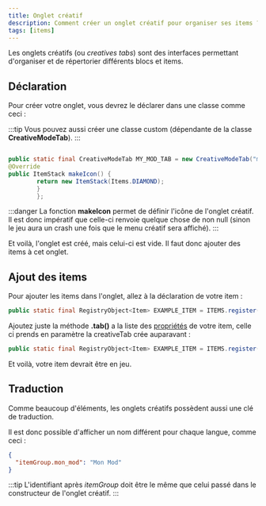 ```yaml
---
title: Onglet créatif
description: Comment créer un onglet créatif pour organiser ses items ?
tags: [items]
---
```


Les onglets créatifs (ou _creatives tabs_) sont des interfaces permettant d'organiser et de répertorier différents blocs et items.

## Déclaration

Pour créer votre onglet, vous devrez le déclarer dans une classe comme ceci :

:::tip
Vous pouvez aussi créer une classe custom (dépendante de la classe **CreativeModeTab**).
:::

```java

public static final CreativeModeTab MY_MOD_TAB = new CreativeModeTab("mon_mod") {
@Override
public ItemStack makeIcon() {
        return new ItemStack(Items.DIAMOND);
        }
        };

```

:::danger
La fonction **makeIcon** permet de définir l'icône de l'onglet créatif. Il est donc impératif que celle-ci renvoie quelque chose de non null (sinon le jeu aura un crash une fois que le menu créatif sera affiché).
:::

Et voilà, l'onglet est créé, mais celui-ci est vide. Il faut donc ajouter des items à cet onglet.

## Ajout des items

Pour ajouter les items dans l'onglet, allez à la déclaration de votre item :

```java
public static final RegistryObject<Item> EXAMPLE_ITEM = ITEMS.register("exemple_item", () -> new Item(new Item.Properties()));
```

Ajoutez juste la méthode **.tab()** a la liste des [propriétés](https://forge-doc.lesmoddeursfrancais.com/docs/items/properties) de votre item, celle ci prends en paramètre la creativeTab crée auparavant :

```java
public static final RegistryObject<Item> EXAMPLE_ITEM = ITEMS.register("exemple_item", () -> new Item(new Item.Properties().tab(VotreClasse.MY_MOD_TAB)));
```

Et voilà, votre item devrait être en jeu.

## Traduction

Comme beaucoup d'éléments, les onglets créatifs possèdent aussi une clé de traduction.

Il est donc possible d'afficher un nom différent pour chaque langue, comme ceci :

```json
{
  "itemGroup.mon_mod": "Mon Mod"
}
```

:::tip
L'identifiant après _itemGroup_ doit être le même que celui passé dans le constructeur de l'onglet créatif.
:::